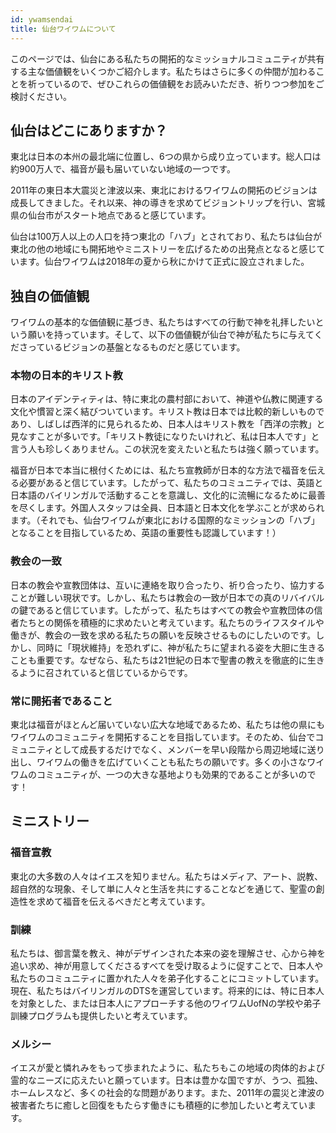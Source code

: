 ```yaml
---
id: ywamsendai
title: 仙台ワイワムについて
---
```


このページでは、仙台にある私たちの開拓的なミッショナルコミュニティが共有する主な価値観をいくつかご紹介します。私たちはさらに多くの仲間が加わることを祈っているので、ぜひこれらの価値観をお読みいただき、祈りつつ参加をご検討ください。

## 仙台はどこにありますか？

東北は日本の本州の最北端に位置し、6つの県から成り立っています。総人口は約900万人で、福音が最も届いていない地域の一つです。

2011年の東日本大震災と津波以来、東北におけるワイワムの開拓のビジョンは成長してきました。それ以来、神の導きを求めてビジョントリップを行い、宮城県の仙台市がスタート地点であると感じています。

仙台は100万人以上の人口を持つ東北の「ハブ」とされており、私たちは仙台が東北の他の地域にも開拓地やミニストリーを広げるための出発点となると感じています。仙台ワイワムは2018年の夏から秋にかけて正式に設立されました。

## 独自の価値観

ワイワムの基本的な価値観に基づき、私たちはすべての行動で神を礼拝したいという願いを持っています。そして、以下の価値観が仙台で神が私たちに与えてくださっているビジョンの基盤となるものだと感じています。

### 本物の日本的キリスト教

日本のアイデンティティは、特に東北の農村部において、神道や仏教に関連する文化や慣習と深く結びついています。キリスト教は日本では比較的新しいものであり、しばしば西洋的に見られるため、日本人はキリスト教を「西洋の宗教」と見なすことが多いです。「キリスト教徒になりたいけれど、私は日本人です」と言う人も珍しくありません。この状況を変えたいと私たちは強く願っています。

福音が日本で本当に根付くためには、私たち宣教師が日本的な方法で福音を伝える必要があると信じています。したがって、私たちのコミュニティでは、英語と日本語のバイリンガルで活動することを意識し、文化的に流暢になるために最善を尽くします。外国人スタッフは全員、日本語と日本文化を学ぶことが求められます。（それでも、仙台ワイワムが東北における国際的なミッションの「ハブ」となることを目指しているため、英語の重要性も認識しています！）

### 教会の一致

日本の教会や宣教団体は、互いに連絡を取り合ったり、祈り合ったり、協力することが難しい現状です。しかし、私たちは教会の一致が日本での真のリバイバルの鍵であると信じています。したがって、私たちはすべての教会や宣教団体の信者たちとの関係を積極的に求めたいと考えています。私たちのライフスタイルや働きが、教会の一致を求める私たちの願いを反映させるものにしたいのです。しかし、同時に「現状維持」を恐れずに、神が私たちに望まれる姿を大胆に生きることも重要です。なぜなら、私たちは21世紀の日本で聖書の教えを徹底的に生きるように召されていると信じているからです。

### 常に開拓者であること

東北は福音がほとんど届いていない広大な地域であるため、私たちは他の県にもワイワムのコミュニティを開拓することを目指しています。そのため、仙台でコミュニティとして成長するだけでなく、メンバーを早い段階から周辺地域に送り出し、ワイワムの働きを広げていくことも私たちの願いです。多くの小さなワイワムのコミュニティが、一つの大きな基地よりも効果的であることが多いのです！

## ミニストリー

### 福音宣教

東北の大多数の人々はイエスを知りません。私たちはメディア、アート、説教、超自然的な現象、そして単に人々と生活を共にすることなどを通じて、聖霊の創造性を求めて福音を伝えるべきだと考えています。

### 訓練

私たちは、御言葉を教え、神がデザインされた本来の姿を理解させ、心から神を追い求め、神が用意してくださるすべてを受け取るように促すことで、日本人や私たちのコミュニティに置かれた人々を弟子化することにコミットしています。現在、私たちはバイリンガルのDTSを運営しています。将来的には、特に日本人を対象とした、または日本人にアプローチする他のワイワムUofNの学校や弟子訓練プログラムも提供したいと考えています。

### メルシー

イエスが愛と憐れみをもって歩まれたように、私たちもこの地域の肉体的および霊的なニーズに応えたいと願っています。日本は豊かな国ですが、うつ、孤独、ホームレスなど、多くの社会的な問題があります。また、2011年の震災と津波の被害者たちに癒しと回復をもたらす働きにも積極的に参加したいと考えています。